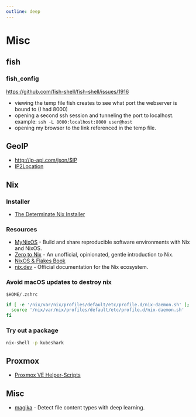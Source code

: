 ```yaml
---
outline: deep
---
```


# Misc

## fish

### fish_config

<https://github.com/fish-shell/fish-shell/issues/1916>

- viewing the temp file fish creates to see what port the webserver is bound to (I had 8000)
- opening a second ssh session and tunneling the port to localhost. example:
  `ssh -L 8000:localhost:8000 user@host`
- opening my browser to the link referenced in the temp file.

## GeoIP

- <http://ip-api.com/json/$IP>
- [IP2Location](https://github.com/chrislim2888/ip2location-python)

## Nix

### Installer

- [The Determinate Nix Installer](https://github.com/DeterminateSystems/nix-installer)

### Resources

- [MyNixOS](https://mynixos.com/) - Build and share reproducible software environments with Nix and NixOS.
- [Zero to Nix](https://zero-to-nix.com/) - An unofficial, opinionated, gentle introduction to Nix.
- [NixOS & Flakes Book](https://nixos-and-flakes.thiscute.world/)
- [nix.dev](https://nix.dev/) - Official documentation for the Nix ecosystem.

### Avoid macOS updates to destroy nix

`$HOME/.zshrc`

```bash
if [ -e '/nix/var/nix/profiles/default/etc/profile.d/nix-daemon.sh' ]; then
  source '/nix/var/nix/profiles/default/etc/profile.d/nix-daemon.sh'
fi
```

### Try out a package

```bash
nix-shell -p kubeshark
```

## Proxmox

- [Proxmox VE Helper-Scripts](https://tteck.github.io/Proxmox/)

## Misc

- [magika](https://github.com/google/magika/) - Detect file content types with deep learning.

